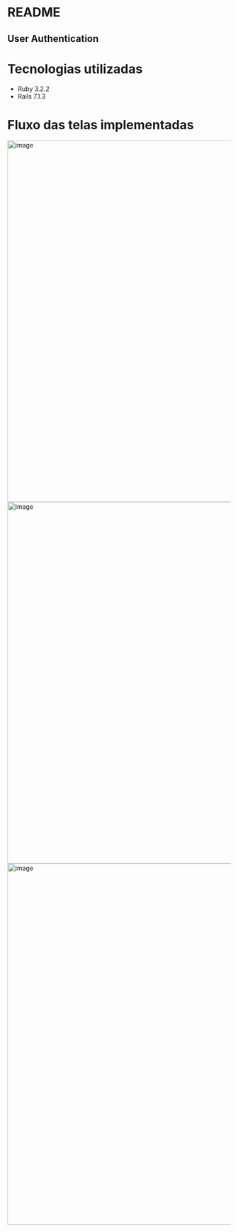 # README

## User Authentication

# Tecnologias utilizadas
 - Ruby 3.2.2
 - Rails 7.1.3

# Fluxo das telas implementadas

<img width="815" alt="image" src="https://github.com/Ueverton-oliveira/user-authentication/assets/60671993/ea7055cb-b4d5-48c1-91c0-9917a55407fa">

<img width="815" alt="image" src="https://github.com/Ueverton-oliveira/user-authentication/assets/60671993/7f40344f-f9f2-4769-a791-ae5dfd780bf0">

<img width="815" alt="image" src="https://github.com/Ueverton-oliveira/user-authentication/assets/60671993/d6a2d0ee-f188-4db5-a2a4-e4475c535cfa">




